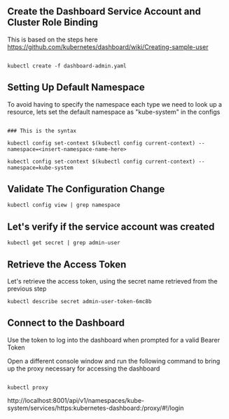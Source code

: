 

## Create the Dashboard Service Account and Cluster Role Binding

This is based on the steps here https://github.com/kubernetes/dashboard/wiki/Creating-sample-user

```shell

kubectl create -f dashboard-admin.yaml
```

## Setting Up Default Namespace

To avoid having to specify the namespace each type we need to look up a resource, lets set the default namespace as "kube-system" in the configs



```shell

### This is the syntax

kubectl config set-context $(kubectl config current-context) --namespace=<insert-namespace-name-here>

kubectl config set-context $(kubectl config current-context) --namespace=kube-system
```

## Validate The Configuration Change

```shell
kubectl config view | grep namespace
```

## Let's verify if the service account was created

```shell
kubectl get secret | grep admin-user
```

## Retrieve the Access Token

Let's retrieve the access token, using the secret name retrieved from the previous step

```shell
kubectl describe secret admin-user-token-6mc8b
```

## Connect to the Dashboard

Use the token to log into the dashboard when prompted for a valid Bearer Token

Open a different console window and run the following command to bring up the proxy necessary for accessing the dashboard

```shell

kubectl proxy

```

http://localhost:8001/api/v1/namespaces/kube-system/services/https:kubernetes-dashboard:/proxy/#!/login
